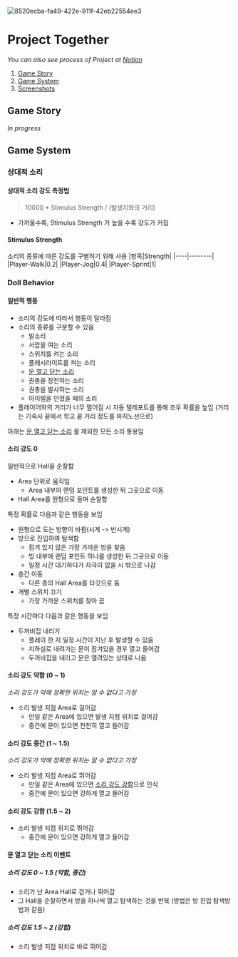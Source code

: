 ![8520ecba-fa49-422e-911f-42eb22554ee3](https://i.imgur.com/ueFx5Sv.jpg)
# Project Together
*You can also see process of Project at [Notion](https://www.notion.so/rukasp/Project-Together-ecc53d8874ed4d47948afb8b53c7d10e)*

1. [Game Story](#Game-Story)
2. [Game System](#Game-System)
3. [Screenshots](https://rukasp.xyz/read-me-1)


## Game Story
*In progress*

## Game System
### 상대적 소리
#### 상대적 소리 강도 측정법

> 10000 * Stimulus Strength / (발생지와의 거리)

- 가까울수록, Stimulus Strength 가 높을 수록 강도가 커짐

#### Stimulus Strength
소리의 종류에 따른 강도를 구별하기 위해 사용
|항목|Strength|
|----|--------|
|Player-Walk|0.2|
|Player-Jog|0.4|
|Player-Sprint|1|
### Doll Behavior
#### 일반적 행동
- 소리의 강도에 따라서 행동이 달라짐
- 소리의 종류를 구분할 수 있음
  - 발소리
  - 서랍을 여는 소리
  - 스위치를 켜는 소리
  - 플래시라이트를 켜는 소리
  - [문 열고 닫는 소리](#문-열고-닫는-소리-이벤트)
  - 권총을 장전하는 소리
  - 권총을 발사하는 소리
  - 아이템을 던졌을 때의 소리
- 플레이어와의 거리가 너무 멀어질 시 자동 텔레포트를 통해 조우 확률을 높임 (거리는 기숙사 끝에서 학교 끝 거리 정도를 마지노선으로)

아래는 [문 열고 닫는 소리](#문-열고-닫는-소리-이벤트) 를 제외한 모든 소리 통용임

#### 소리 강도 0
일반적으로 Hall을 순찰함
- Area 단위로 움직임
  - Area 내부의 랜덤 포인트를 생성한 뒤 그곳으로 이동
- Hall Area를 원형으로 돌며 순찰함

특정 확률로 다음과 같은 행동을 보임
- 원형으로 도는 방향이 바뀜(시계 -> 반시계)
- 방으로 진입하여 탐색함
  - 잠겨 있지 않은 가장 가까운 방을 찾음
  - 방 내부에 랜덤 포인트 하나를 생성한 뒤 그곳으로 이동
  - 일정 시간 대기하다가 자극이 없을 시 밖으로 나감
- 층간 이동
  - 다른 층의 Hall Area를 타깃으로 둠
- 개별 스위치 끄기
  - 가장 가까운 스위치를 찾아 끔

특정 시간마다 다음과 같은 행동을 보임
- 두꺼비집 내리기
  - 플레이 한 지 일정 시간이 지난 후 발생할 수 있음
  - 지하실로 내려가는 문이 잠겨있을 경우 열고 들어감
  - 두꺼비집을 내리고 문은 열려있는 상태로 나옴

#### 소리 강도 약함 (0 ~ 1)
*소리 강도가 약해 정확한 위치는 알 수 없다고 가정*
- 소리 발생 지점 Area로 걸어감
  - 만일 같은 Area에 있으면 발생 지점 위치로 걸어감
  - 중간에 문이 있으면 천천히 열고 들어감
#### 소리 강도 중간 (1 ~ 1.5)
*소리 강도가 약해 정확한 위치는 알 수 없다고 가정*
- 소리 발생 지점 Area로 뛰어감
  - 만일 같은 Area에 있으면 [소리 강도 강함](#소리-강도-강함)으로 인식
  - 중간에 문이 있으면 강하게 열고 들어감
#### 소리 강도 강함 (1.5 ~ 2)
- 소리 발생 지점 위치로 뛰어감
  - 중간에 문이 있으면 강하게 열고 들어감

#### 문 열고 닫는 소리 이벤트
##### 소리 강도 0 ~ 1.5 (약함, 중간)
- 소리가 난 Area Hall로 걷거나 뛰어감
- 그 Hall을 순찰하면서 방을 하나씩 열고 탐색하는 것을 반복 (방법은 방 진입 탐색방법과 같음)

##### 소리 강도 1.5 ~ 2 (강함)
- 소리 발생 지점 위치로 바로 뛰어감
